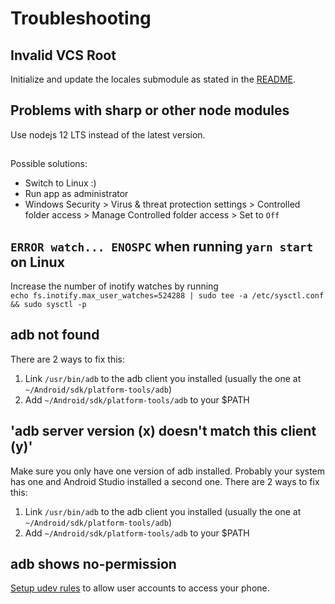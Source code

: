 # Troubleshooting

## Invalid VCS Root
Initialize and update the locales submodule as stated in the [README](../README.md/#project-setup).

## Problems with sharp or other node modules
Use nodejs 12 LTS instead of the latest version.

## 
Possible solutions:
* Switch to Linux :)
* Run app  as administrator
* Windows Security > Virus & threat protection settings > Controlled folder access > Manage Controlled folder access > Set to `Off`
    
## `ERROR watch... ENOSPC` when running `yarn start` on Linux
Increase the number of inotify watches by running  
`echo fs.inotify.max_user_watches=524288 | sudo tee -a /etc/sysctl.conf && sudo sysctl -p`

## adb not found
There are 2 ways to fix this:

1. Link `/usr/bin/adb` to the adb client you installed (usually the one at `~/Android/sdk/platform-tools/adb`)
2. Add `~/Android/sdk/platform-tools/adb` to your $PATH

## 'adb server version (x) doesn't match this client (y)'
Make sure you only have one version of adb installed. Probably your system has one and Android Studio installed a second
one. There are 2 ways to fix this:

1. Link `/usr/bin/adb` to the adb client you installed (usually the one at `~/Android/sdk/platform-tools/adb`)
2. Add `~/Android/sdk/platform-tools/adb` to your $PATH

## adb shows no-permission
[Setup udev rules](https://wiki.archlinux.org/index.php/Android_Debug_Bridge#Adding_udev_Rules) to allow user accounts to access your phone.
